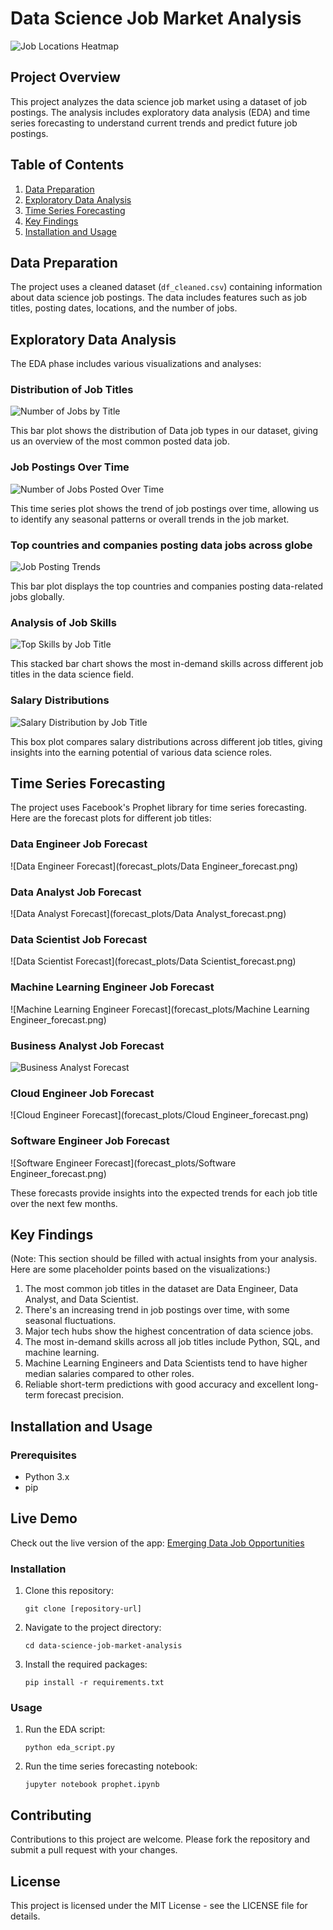 # Data Science Job Market Analysis
![Job Locations Heatmap](https://github.com/reetusharma1209/Data-Jobs/blob/main/data_job_animation.gif?raw=true)
## Project Overview
This project analyzes the data science job market using a dataset of job postings. The analysis includes exploratory data analysis (EDA) and time series forecasting to understand current trends and predict future job postings.

## Table of Contents
1. [Data Preparation](#data-preparation)
2. [Exploratory Data Analysis](#exploratory-data-analysis)
3. [Time Series Forecasting](#time-series-forecasting)
4. [Key Findings](#key-findings)
5. [Installation and Usage](#installation-and-usage)

## Data Preparation
The project uses a cleaned dataset (`df_cleaned.csv`) containing information about data science job postings. The data includes features such as job titles, posting dates, locations, and the number of jobs.

## Exploratory Data Analysis
The EDA phase includes various visualizations and analyses:

### Distribution of Job Titles
![Number of Jobs by Title](https://github.com/reetusharma1209/Data-Jobs/blob/main/eda_plots/job_title_plot.png)

This bar plot shows the distribution of Data job types in our dataset, giving us an overview of the most common posted data job.

### Job Postings Over Time
![Number of Jobs Posted Over Time](eda_plots/jobs_over_time.png)

This time series plot shows the trend of job postings over time, allowing us to identify any seasonal patterns or overall trends in the job market.

### Top countries and companies posting data jobs across globe
![Job Posting Trends](./eda_plots/top_countries_and_companies_by_job_postings.png)

This bar plot displays the top countries and companies posting data-related jobs globally. 

### Analysis of Job Skills
![Top Skills by Job Title](eda_plots/top_skills_by_job_title.png)

This stacked bar chart shows the most in-demand skills across different job titles in the data science field.

### Salary Distributions
![Salary Distribution by Job Title](eda_plots/salary_distribution.png)

This box plot compares salary distributions across different job titles, giving insights into the earning potential of various data science roles.

## Time Series Forecasting
The project uses Facebook's Prophet library for time series forecasting. Here are the forecast plots for different job titles:

### Data Engineer Job Forecast
![Data Engineer Forecast](forecast_plots/Data Engineer_forecast.png)

### Data Analyst Job Forecast
![Data Analyst Forecast](forecast_plots/Data Analyst_forecast.png)

### Data Scientist Job Forecast
![Data Scientist Forecast](forecast_plots/Data Scientist_forecast.png)

### Machine Learning Engineer Job Forecast
![Machine Learning Engineer Forecast](forecast_plots/Machine Learning Engineer_forecast.png)

### Business Analyst Job Forecast
![Business Analyst Forecast](https://github.com/reetusharma1209/Data-Jobs/blob/main/forecast_plots/Business%20Analyst_forecast.png)

### Cloud Engineer Job Forecast
![Cloud Engineer Forecast](forecast_plots/Cloud Engineer_forecast.png)

### Software Engineer Job Forecast
![Software Engineer Forecast](forecast_plots/Software Engineer_forecast.png)

These forecasts provide insights into the expected trends for each job title over the next few months.

## Key Findings
(Note: This section should be filled with actual insights from your analysis. Here are some placeholder points based on the visualizations:)

1. The most common job titles in the dataset are Data Engineer, Data Analyst, and Data Scientist.
2. There's an increasing trend in job postings over time, with some seasonal fluctuations.
3. Major tech hubs show the highest concentration of data science jobs.
4. The most in-demand skills across all job titles include Python, SQL, and machine learning.
5. Machine Learning Engineers and Data Scientists tend to have higher median salaries compared to other roles.
6. Reliable short-term predictions with good accuracy and excellent long-term forecast precision.

## Installation and Usage

### Prerequisites
- Python 3.x
- pip

## Live Demo
Check out the live version of the app: [Emerging Data Job Opportunities](https://reetusharma1209-data-jobs-app-app-32jadi.streamlit.app/)


### Installation
1. Clone this repository:
   ```
   git clone [repository-url]
   ```
2. Navigate to the project directory:
   ```
   cd data-science-job-market-analysis
   ```
3. Install the required packages:
   ```
   pip install -r requirements.txt
   ```

### Usage
1. Run the EDA script:
   ```
   python eda_script.py
   ```
2. Run the time series forecasting notebook:
   ```
   jupyter notebook prophet.ipynb
   ```

## Contributing
Contributions to this project are welcome. Please fork the repository and submit a pull request with your changes.

## License
This project is licensed under the MIT License - see the LICENSE file for details.

